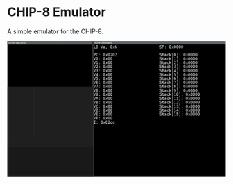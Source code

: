 # CHIP-8 Emulator

A simple emulator for the CHIP-8.

![Demo](https://github.com/Thudles/chip8-emulator/blob/main/Source/demo.gif)

